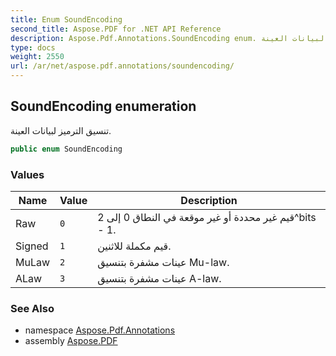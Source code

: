 ```yaml
---
title: Enum SoundEncoding
second_title: Aspose.PDF for .NET API Reference
description: Aspose.Pdf.Annotations.SoundEncoding enum. تنسيق الترميز لبيانات العينة
type: docs
weight: 2550
url: /ar/net/aspose.pdf.annotations/soundencoding/
---
```

## SoundEncoding enumeration

تنسيق الترميز لبيانات العينة.

```csharp
public enum SoundEncoding
```

### Values

| Name | Value | Description |
| --- | --- | --- |
| Raw | `0` | قيم غير محددة أو غير موقعة في النطاق 0 إلى 2^bits - 1. |
| Signed | `1` | قيم مكملة للاثنين. |
| MuLaw | `2` | عينات مشفرة بتنسيق Mu-law. |
| ALaw | `3` | عينات مشفرة بتنسيق A-law. |

### See Also

* namespace [Aspose.Pdf.Annotations](../../aspose.pdf.annotations/)
* assembly [Aspose.PDF](../../)